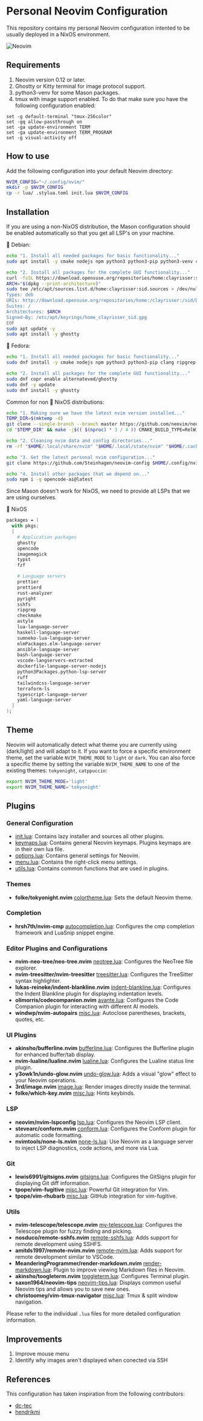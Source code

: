 # Personal Neovim Configuration

This repository contains my personal Neovim configuration intented to be usually deployed in a NixOS environment.

![Neovim](https://drive.usercontent.google.com/download?id=1hpo7051qy3cDHnQPI-4V28TpBi8qiyVg)

## Requirements

1. Neovim version 0.12 or later.
2. Ghostty or Kitty terminal for image protocol support.
3. python3-venv for some Mason packages.
4. tmux with image support enabled. To do that make sure you have the following configuration enabled:

```tmux
set -g default-terminal "tmux-256color"
set -gq allow-passthrough on
set -ga update-environment TERM
set -ga update-environment TERM_PROGRAM
set -g visual-activity off
```

## How to use

Add the following configuration into your default Neovim directory:

```bash
NVIM_CONFIG="~/.config/nvim/"
mkdir -p $NVIM_CONFIG
cp -r lua/ .stylua.toml init.lua $NVIM_CONFIG
```

## Installation

If you are using a non-NixOS distribution, the Mason configuration should be enabled automatically so that you get all LSP's on your machine.

 Debian:

```bash
echo "1. Install all needed packages for basic functionality..."
sudo apt install -y cmake nodejs npm python3 python3-pip python3-venv clang ripgrep imagemagick tmux

echo "2. Install all packages for the complete GUI functionality..."
curl -fsSL https://download.opensuse.org/repositories/home:clayrisser:sid/Debian_Unstable/Release.key | gpg --dearmor | sudo tee /etc/apt/keyrings/home_clayrisser_sid.gpg > /dev/null
ARCH="$(dpkg --print-architecture)"
sudo tee /etc/apt/sources.list.d/home:clayrisser:sid.sources > /dev/null <<EOF
Types: deb
URIs: http://download.opensuse.org/repositories/home:/clayrisser:/sid/Debian_Unstable/
Suites: /
Architectures: $ARCH
Signed-By: /etc/apt/keyrings/home_clayrisser_sid.gpg
EOF
sudo apt update -y
sudo apt install -y ghostty
```

 Fedora:

```bash
echo "1. Install all needed packages for basic functionality..."
sudo dnf install -y cmake nodejs npm python3 python3-pip clang ripgrep ImageMagick tmux

echo "2. Install all packages for the complete GUI functionality..."
sudo dnf copr enable alternateved/ghostty
sudo dnf -y update
sudo dnf install -y ghostty

```

Common for non  NixOS distributions:

```bash
echo "1. Making sure we have the latest nvim version installed..."
TEMP_DIR=$(mktemp -d)
git clone --single-branch --branch master https://github.com/neovim/neovim.git "$TEMP_DIR"
cd "$TEMP_DIR" && make -j$(( $(nproc) * 3 / 4 )) CMAKE_BUILD_TYPE=RelWithDebInfo && sudo make install && cd -

echo "2. Cleaning nvim data and config directories..."
rm -rf "$HOME/.local/share/nvim" "$HOME/.local/state/nvim" "$HOME/.cache/nvim" "$HOME/.config/nvim"

echo "3. Get the latest personal nvim configuration..."
git clone https://github.com/Steinhagen/neovim-config $HOME/.config/nvim

echo "4. Install other packages that we depend on..."
sudo npm i -g opencode-ai@latest
```

Since Mason doesn't work for NixOS, we need to provide all LSPs that we are using ourselves.

 NixOS

```nix
packages = (
  with pkgs;
  [
    # Application packages
    ghostty
    opencode
    imagemagick
    typst
    fzf

    # Language servers
    prettier
    prettierd
    rust-analyzer
    pyright
    sshfs
    ripgrep
    checkmake
    astyle
    lua-language-server
    haskell-language-server
    sumneko-lua-language-server
    elmPackages.elm-language-server
    ansible-language-server
    bash-language-server
    vscode-langservers-extracted
    dockerfile-language-server-nodejs
    python3Packages.python-lsp-server
    ruff
    tailwindcss-language-server
    terraform-ls
    typescript-language-server
    yaml-language-server
  ]
);
```

## Theme

Neovim will automatically detect what theme you are currently using (dark/light) and will adapt to it.
If you want to force a specific environment theme, set the variable `NVIM_THEME_MODE` to `light` or `dark`.
You can also force a specific theme by setting the variable `NVIM_THEME_NAME` to one of the existing themes: `tokyonight`, `catppuccin`:

```bash
export NVIM_THEME_MODE='light'
export NVIM_THEME_NAME='tokyonight'
```

## Plugins

### General Configuration

- [init.lua](./init.lua): Contains lazy installer and sources all other plugins.
- [keymaps.lua](./lua/core/keymaps.lua): Contains general Neovim keymaps. Plugins keymaps are in their own lua file.
- [options.lua](./lua/core/options.lua): Contains general settings for Neovim.
- [menu.lua](./lua/core/menu.lua): Contains the right-click menu settings.
- [utils.lua](./lua/core/utils.lua): Contains common functions that are used in plugins.

### Themes

- **folke/tokyonight.nvim** [colortheme.lua](./lua/plugins/colortheme.lua): Sets the default Neovim theme.

### Completion

- **hrsh7th/nvim-cmp** [autocompletion.lua](./lua/plugins/autocompletion.lua): Configures the cmp completion framework and LuaSnip snippet engine.

### Editor Plugins and Configurations

- **nvim-neo-tree/neo-tree.nvim** [neotree.lua](./lua/plugins/neotree.lua): Configures the NeoTree file explorer.
- **nvim-treesitter/nvim-treesitter** [treesitter.lua](./lua/plugins/treesitter.lua): Configures the TreeSitter syntax highlighter.
- **lukas-reineke/indent-blankline.nvim** [indent-blankline.lua](./lua/plugins/indent-blankline.lua): Configures the Indent Blankline plugin for displaying indentation levels.
- **olimorris/codecompanion.nvim** [avante.lua](./lua/plugins/olimorris/codecompanion.lua): Configures the Code Companion plugin for interacting with different AI models.
- **windwp/nvim-autopairs** [misc.lua](./lua/plugins/misc.lua): Autoclose parentheses, brackets, quotes, etc.

### UI Plugins

- **akinsho/bufferline.nvim** [bufferline.lua](./lua/plugins/bufferline.lua): Configures the Bufferline plugin for enhanced buffer/tab display.
- **nvim-lualine/lualine.nvim** [lualine.lua](./lua/plugins/lualine.lua): Configures the Lualine status line plugin.
- **y3owk1n/undo-glow.nvim** [undo-glow.lua](./lua/plugins/undo-glow.lua): Adds a visual "glow" effect to your Neovim operations.
- **3rd/image.nvim** [image.lua](./lua/plugins/image.lua): Render images directly inside the terminal.
- **folke/which-key.nvim** [misc.lua](./lua/plugins/misc.lua): Hints keybinds.

### LSP

- **neovim/nvim-lspconfig** [lsp.lua](./lua/plugins/lsp.lua): Configures the Neovim LSP client.
- **stevearc/conform.nvim** [conform.lua](./lua/plugins/conform.lua): Configures the Conform plugin for automatic code formatting.
- **nvimtools/none-ls.nvim** [none-ls.lua](./lua/plugins/none-ls.lua): Use Neovim as a language server to inject LSP diagnostics, code actions, and more via Lua.

### Git

- **lewis6991/gitsigns.nvim** [gitsigns.lua](./lua/plugins/gitsigns.lua): Configures the GitSigns plugin for displaying Git diff information.
- **tpope/vim-fugitive** [misc.lua](./lua/plugins/misc.lua): Powerful Git integration for Vim.
- **tpope/vim-rhubarb** [misc.lua](./lua/plugins/misc.lua): GitHub integration for vim-fugitive.

### Utils

- **nvim-telescope/telescope.nvim** [my-telescope.lua](./lua/plugins/my-telescope.lua): Configures the Telescope plugin for fuzzy finding and picking.
- **nosduco/remote-sshfs.nvim** [remote-sshfs.lua](./lua/plugins/remote-sshfs.lua): Adds support for remote development using SSHFS.
- **amitds1997/remote-nvim.nvim** [remote-nvim.lua](./lua/plugins/remote-nvim.lua): Adds support for remote development similar to VSCode.
- **MeanderingProgrammer/render-markdown.nvim** [render-markdown.lua](./lua/plugins/render-markdown.lua): Plugin to improve viewing Markdown files in Neovim.
- **akinsho/toogleterm.nvim** [toggleterm.lua](./lua/plugins/toggleterm.lua): Configures Terminal plugin.
- **saxon1964/neovim-tips** [neovim-tips.lua](./lua/plugins/neovim-tips.lua): Displays common useful Neovim tips and allows you to save new ones.
- **christoomey/vim-tmux-navigator** [misc.lua](./lua/plugins/misc.lua): Tmux & split window navigation.

Please refer to the individual `.lua` files for more detailed configuration information.

## Improvements

1. Improve mouse menu
2. Identify why images aren't displayed when conected via SSH

## References

This configuration has taken inspiration from the following contributors:

- [dc-tec](https://github.com/dc-tec/nixvim)
- [hendrikmi](https://github.com/hendrikmi/neovim-kickstart-config)

